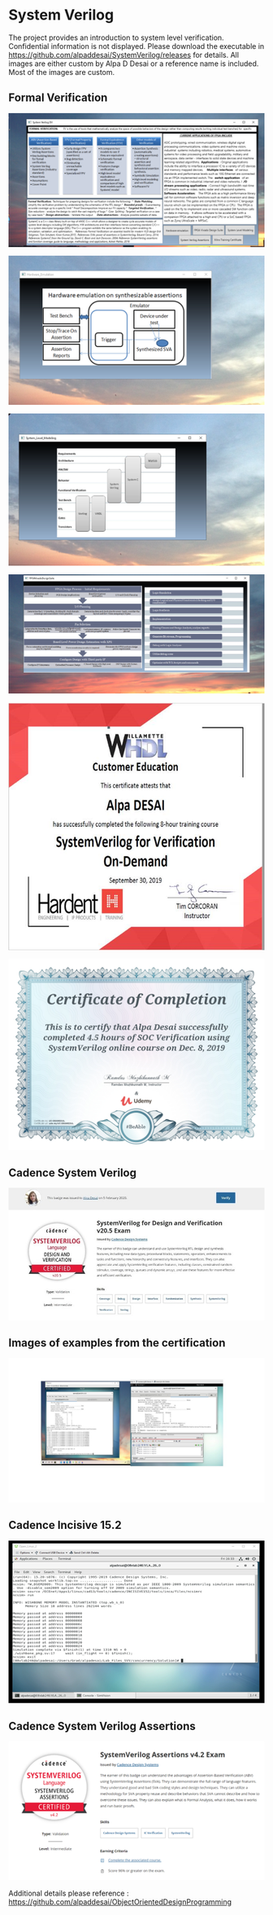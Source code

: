 # System Verilog

The project provides an introduction to system level verification. Confidential information is not displayed. Please download the executable in https://github.com/alpaddesai/SystemVerilog/releases for details. All images are either custom by Alpa D Desai or a reference name is included. Most of the images are custom. 

## Formal Verification
![image](SVImage.png)

![image](Image2.png)

![image](SystemLevelModeling.png)

![image](FPGAVivadoDesignSuiteImage.png)

![image](HardentStudentCertificate.png)

![image](SystemVerilog.jpg)

## Cadence System Verilog 
![image](SystemVerilogCertificate.jpg)
## Images of examples from the certification
![image](CadenceCertificationLabworkExample.jpg)
## Cadence Incisive 15.2
![image](LabSimulations.png)


## Cadence System Verilog Assertions
![image](SystemVerilogAssertions.png)

Additional details please reference : https://github.com/alpaddesai/ObjectOrientedDesignProgramming
